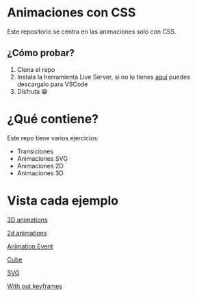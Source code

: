 # Animaciones con CSS 
Este repositorio se centra en las animaciones solo con CSS. 

## ¿Cómo probar? 
1) Clona el repo 
2) Instala la herramienta Live Server, si no lo tienes [aquí]( https://marketplace.visualstudio.com/items?itemName=ritwickdey.LiveServer "Descargar Live Server") puedes descargalo para VSCode
3) Disfruta 😁

# ¿Qué contiene? 
Este repo tiene varios ejercicios: 
- Transiciones 
- Animaciones SVG
- Animaciones 2D
- Animaciones 3D


# Vista cada ejemplo 
[3D animations](https://crisronda.github.io/CSSAnimatios/Animaciones/)

[2d animations](https://crisronda.github.io/CSSAnimatios/Animaciones/)

[Animation Event](https://crisronda.github.io/CSSAnimatios/Animation%20Event/)

[Cube](https://crisronda.github.io/CSSAnimatios/Reloj/)

[SVG](https://crisronda.github.io/CSSAnimatios/SVG/)

[With out keyframes](https://crisronda.github.io/CSSAnimatios/Without%20TO%20keyframes/)

